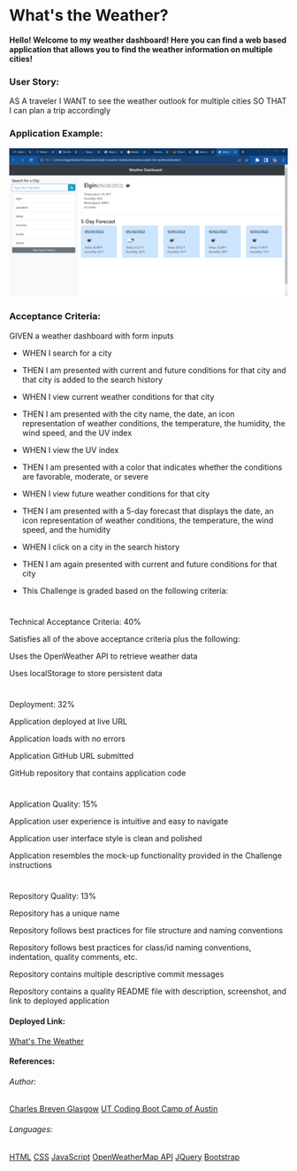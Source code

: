 # What's the Weather?

**Hello! Welcome to my weather dashboard! Here you can find a web based application that allows you to find the weather information on multiple cities!**

### User Story:

AS A traveler
I WANT to see the weather outlook for multiple cities
SO THAT I can plan a trip accordingly

### Application Example:

![Image](/assets/img/screenshot.png)

### Acceptance Criteria:

GIVEN a weather dashboard with form inputs

- WHEN I search for a city

- THEN I am presented with current and future conditions for that city and 
that city is added to the search history

- WHEN I view current weather conditions for that city

- THEN I am presented with the city name, the date, an icon representation of weather conditions, the temperature, the humidity, the wind speed, and the UV index

- WHEN I view the UV index

- THEN I am presented with a color that indicates whether the conditions are favorable, moderate, or severe

- WHEN I view future weather conditions for that city

- THEN I am presented with a 5-day forecast that displays the date, an icon representation of weather conditions, the temperature, the wind speed, and the humidity

- WHEN I click on a city in the search history

- THEN I am again presented with current and future conditions for that city

- This Challenge is graded based on the following criteria:

#

Technical Acceptance Criteria: 40%

Satisfies all of the above acceptance criteria plus the following:

Uses the OpenWeather API to retrieve weather data

Uses localStorage to store persistent data

#

Deployment: 32%

Application deployed at live URL

Application loads with no errors

Application GitHub URL submitted

GitHub repository that contains application code

#

Application Quality: 15%

Application user experience is intuitive and easy to navigate

Application user interface style is clean and polished

Application resembles the mock-up functionality provided in the Challenge instructions

#

Repository Quality: 13%

Repository has a unique name

Repository follows best practices for file structure and naming conventions

Repository follows best practices for class/id naming conventions, indentation, quality comments, etc.

Repository contains multiple descriptive commit messages

Repository contains a quality README file with description, screenshot, and link to deployed application

#### Deployed Link:

[What's The Weather](https://Brevenn.github.io/module.6.whats-the-weather)


#### References:

###### Author:
[Charles Breven Glasgow](https://github.com/Brevenn)
[UT Coding Boot Camp of Austin](https://techbootcamps.utexas.edu/coding/)

###### Languages:
[HTML](https://www.w3schools.com/html/)
[CSS](https://www.w3schools.com/css/default.asp)
[JavaScript](https://www.javascript.com/)
[OpenWeatherMap API](https://openweathermap.org/api)
[JQuery](https://releases.jquery.com/)
[Bootstrap](https://getbootstrap.com/)
